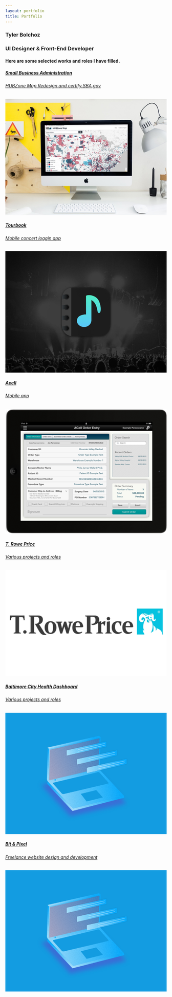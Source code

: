 ```yaml
---
layout: portfolio
title: Portfolio
---
```


<section class="homepage-section homepage__work homepage__work--featured site-width">
  <div class="homepage__work-container">
    <section class="homepage-section homepage__header">
      <h1 class="homepage__header--logo">Tyler Bolchoz</h1>
      <h1 class="homepage__header--tag">UI Designer & Front-End Developer</h1>
      <h4 class="homepage__header--deck">Here are some selected works and roles I have filled.</h4>
    </section>
    <a href="/portfolio/hubzone" class="homepage__thumbnail homepage__thumbnail--featured">
      <span class="project-decription">
      <h5>Small Business Administration</h5>
      <h6>HUBZone Map Redesign and certify.SBA.gov</h6>
      </span>
      <img class="homepage__thumbnail--img" src="/assets/img/portfolio/hubzone-map.jpg">
    </a>
    <a href="/portfolio/tourbook" class="homepage__thumbnail">
      <span class="project-decription">
      <h5>Tourbook</h5>
      <h6>Mobile concert loggin app</h6>
      </span>
      <img class="homepage__thumbnail--img" src="/assets/img/portfolio/tourbook-icon.jpg">
    </a>
    <a href="/portfolio/acell" class="homepage__thumbnail">
      <span class="project-decription">
      <h5>Acell</h5>
      <h6>Mobile app</h6>
      </span>
      <img class="homepage__thumbnail--img" src="/assets/img/portfolio/acell-ipad.png">
    </a>
    <a href="/portfolio/troweprice" class="homepage__thumbnail">
      <span class="project-decription">
      <h5>T. Rowe Price</h5>
      <h6>Various projects and roles</h6>
      </span>
      <img class="homepage__thumbnail--img" src="/uploads/2018/05/trp-logo.jpg">
    </a>
    <a href="/portfolio/troweprice" class="homepage__thumbnail">
      <span class="project-decription">
      <h5>Baltimore City Health Dashboard</h5>
      <h6>Various projects and roles</h6>
      </span>
      <img class="homepage__thumbnail--img" src="/assets/img/portfolio/placeholder.png">
    </a>
    <a href="/portfolio/troweprice" class="homepage__thumbnail">
      <span class="project-decription">
      <h5>Bit & Pixel</h5>
      <h6>Freelance website design and development</h6>
      </span>
      <img class="homepage__thumbnail--img" src="/assets/img/portfolio/placeholder.png">
    </a>
  </div>
</section>
